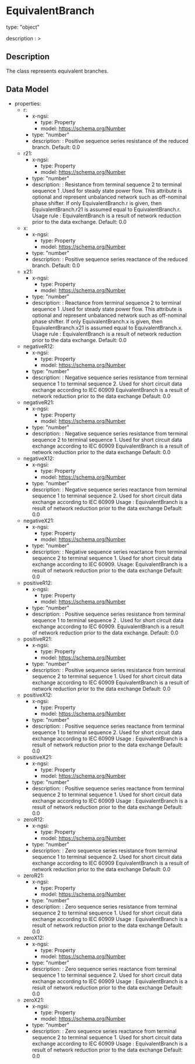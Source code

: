 # EquivalentBranch
type: "object"
description : >
## Description
The class represents equivalent branches.

## Data Model
  - properties:
    - r:
      - x-ngsi:
        - type: Property
        - model: https://schema.org/Number
      - type: "number"
      - description: : Positive sequence series resistance of the reduced branch. Default: 0.0
    - r21:
      - x-ngsi:
        - type: Property
        - model: https://schema.org/Number
      - type: "number"
      - description: : Resistance from terminal sequence 2 to terminal sequence 1 .Used for steady state power flow. This attribute is optional and represent unbalanced network such as off-nominal phase shifter. If only EquivalentBranch.r is given, then EquivalentBranch.r21 is assumed equal to EquivalentBranch.r. Usage rule : EquivalentBranch is a result of network reduction prior to the data exchange. Default: 0.0
    - x:
      - x-ngsi:
        - type: Property
        - model: https://schema.org/Number
      - type: "number"
      - description: : Positive sequence series reactance of the reduced branch. Default: 0.0
    - x21:
      - x-ngsi:
        - type: Property
        - model: https://schema.org/Number
      - type: "number"
      - description: : Reactance from terminal sequence 2 to terminal sequence 1 .Used for steady state power flow. This attribute is optional and represent unbalanced network such as off-nominal phase shifter. If only EquivalentBranch.x is given, then EquivalentBranch.x21 is assumed equal to EquivalentBranch.x. Usage rule : EquivalentBranch is a result of network reduction prior to the data exchange. Default: 0.0
    - negativeR12:
      - x-ngsi:
        - type: Property
        - model: https://schema.org/Number
      - type: "number"
      - description: : Negative sequence series resistance from terminal sequence  1 to terminal sequence 2. Used for short circuit data exchange according to IEC 60909 EquivalentBranch is a result of network reduction prior to the data exchange Default: 0.0
    - negativeR21:
      - x-ngsi:
        - type: Property
        - model: https://schema.org/Number
      - type: "number"
      - description: : Negative sequence series resistance from terminal sequence 2 to terminal sequence 1. Used for short circuit data exchange according to IEC 60909 EquivalentBranch is a result of network reduction prior to the data exchange Default: 0.0
    - negativeX12:
      - x-ngsi:
        - type: Property
        - model: https://schema.org/Number
      - type: "number"
      - description: : Negative sequence series reactance from terminal sequence  1 to terminal sequence 2. Used for short circuit data exchange according to IEC 60909 Usage : EquivalentBranch is a result of network reduction prior to the data exchange Default: 0.0
    - negativeX21:
      - x-ngsi:
        - type: Property
        - model: https://schema.org/Number
      - type: "number"
      - description: : Negative sequence series reactance from terminal sequence 2 to terminal sequence 1. Used for short circuit data exchange according to IEC 60909. Usage: EquivalentBranch is a result of network reduction prior to the data exchange Default: 0.0
    - positiveR12:
      - x-ngsi:
        - type: Property
        - model: https://schema.org/Number
      - type: "number"
      - description: : Positive sequence series resistance from terminal sequence  1 to terminal sequence 2 . Used for short circuit data exchange according to IEC 60909.  EquivalentBranch is a result of network reduction prior to the data exchange. Default: 0.0
    - positiveR21:
      - x-ngsi:
        - type: Property
        - model: https://schema.org/Number
      - type: "number"
      - description: : Positive sequence series resistance from terminal sequence 2 to terminal sequence 1. Used for short circuit data exchange according to IEC 60909 EquivalentBranch is a result of network reduction prior to the data exchange Default: 0.0
    - positiveX12:
      - x-ngsi:
        - type: Property
        - model: https://schema.org/Number
      - type: "number"
      - description: : Positive sequence series reactance from terminal sequence  1 to terminal sequence 2. Used for short circuit data exchange according to IEC 60909 Usage : EquivalentBranch is a result of network reduction prior to the data exchange Default: 0.0
    - positiveX21:
      - x-ngsi:
        - type: Property
        - model: https://schema.org/Number
      - type: "number"
      - description: : Positive sequence series reactance from terminal sequence 2 to terminal sequence 1. Used for short circuit data exchange according to IEC 60909 Usage : EquivalentBranch is a result of network reduction prior to the data exchange Default: 0.0
    - zeroR12:
      - x-ngsi:
        - type: Property
        - model: https://schema.org/Number
      - type: "number"
      - description: : Zero sequence series resistance from terminal sequence  1 to terminal sequence 2. Used for short circuit data exchange according to IEC 60909 EquivalentBranch is a result of network reduction prior to the data exchange Default: 0.0
    - zeroR21:
      - x-ngsi:
        - type: Property
        - model: https://schema.org/Number
      - type: "number"
      - description: : Zero sequence series resistance from terminal sequence  2 to terminal sequence 1. Used for short circuit data exchange according to IEC 60909 Usage : EquivalentBranch is a result of network reduction prior to the data exchange Default: 0.0
    - zeroX12:
      - x-ngsi:
        - type: Property
        - model: https://schema.org/Number
      - type: "number"
      - description: : Zero sequence series reactance from terminal sequence  1 to terminal sequence 2. Used for short circuit data exchange according to IEC 60909 Usage : EquivalentBranch is a result of network reduction prior to the data exchange Default: 0.0
    - zeroX21:
      - x-ngsi:
        - type: Property
        - model: https://schema.org/Number
      - type: "number"
      - description: : Zero sequence series reactance from terminal sequence 2 to terminal sequence 1. Used for short circuit data exchange according to IEC 60909 Usage : EquivalentBranch is a result of network reduction prior to the data exchange Default: 0.0
